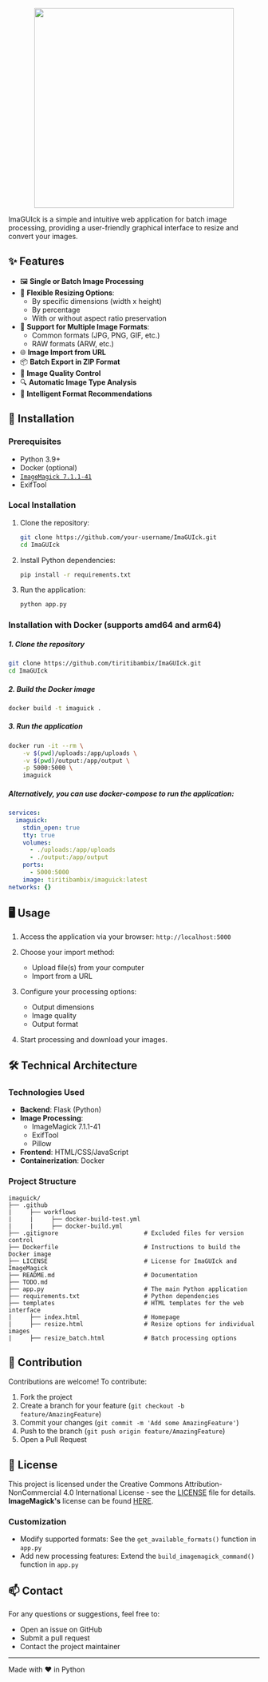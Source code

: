 <p align="center">
  <img src="https://i.postimg.cc/rFRD78SG/Ima-GUIck-logo-NOWM-50.png" width="400" />
</p>

ImaGUIck is a simple and intuitive web application for batch image processing, providing a user-friendly graphical interface to resize and convert your images.

## ✨ Features

- 🖼️ **Single or Batch Image Processing**
- 📏 **Flexible Resizing Options**:
  - By specific dimensions (width x height)
  - By percentage
  - With or without aspect ratio preservation
- 🔄 **Support for Multiple Image Formats**:
  - Common formats (JPG, PNG, GIF, etc.)
  - RAW formats (ARW, etc.)
- 🌐 **Image Import from URL**
- 📦 **Batch Export in ZIP Format**
- 🎨 **Image Quality Control**
- 🔍 **Automatic Image Type Analysis**
- 💾 **Intelligent Format Recommendations**

## 🚀 Installation

### Prerequisites

- Python 3.9+
- Docker (optional)
- [`ImageMagick 7.1.1-41`](https://github.com/ImageMagick/ImageMagick/releases/tag/7.1.1-41)
- ExifTool

### Local Installation

1. Clone the repository:
   ```bash
   git clone https://github.com/your-username/ImaGUIck.git
   cd ImaGUIck
   ```

2. Install Python dependencies:
   ```bash
   pip install -r requirements.txt
   ```

3. Run the application:
   ```bash
   python app.py
   ```

### Installation with Docker (supports amd64 and arm64)

##### 1. **Clone the repository**

```bash
git clone https://github.com/tiritibambix/ImaGUIck.git
cd ImaGUIck
```

##### 2. **Build the Docker image**

```bash
docker build -t imaguick .
```

##### 3. **Run the application**

```bash
docker run -it --rm \
    -v $(pwd)/uploads:/app/uploads \
    -v $(pwd)/output:/app/output \
    -p 5000:5000 \
    imaguick
```
 
##### Alternatively, you can use docker-compose to run the application:

```yaml
services:
  imaguick:
    stdin_open: true
    tty: true
    volumes:
      - ./uploads:/app/uploads
      - ./output:/app/output
    ports:
      - 5000:5000
    image: tiritibambix/imaguick:latest
networks: {}
```

## 🖥️ Usage

1. Access the application via your browser: `http://localhost:5000`

2. Choose your import method:
   - Upload file(s) from your computer
   - Import from a URL

3. Configure your processing options:
   - Output dimensions
   - Image quality
   - Output format

4. Start processing and download your images.

## 🛠️ Technical Architecture

### Technologies Used

- **Backend**: Flask (Python)
- **Image Processing**: 
  - ImageMagick 7.1.1-41
  - ExifTool
  - Pillow
- **Frontend**: HTML/CSS/JavaScript
- **Containerization**: Docker

### Project Structure

```
imaguick/
├── .github
|     ├── workflows
|     |     ├── docker-build-test.yml
|     |     ├── docker-build.yml
├── .gitignore                        # Excluded files for version control
├── Dockerfile                        # Instructions to build the Docker image
├── LICENSE                           # License for ImaGUIck and ImageMagick
├── README.md                         # Documentation
├── TODO.md
├── app.py                            # The main Python application
├── requirements.txt                  # Python dependencies
├── templates                         # HTML templates for the web interface
|     ├── index.html                  # Homepage
|     ├── resize.html                 # Resize options for individual images
|     ├── resize_batch.html           # Batch processing options

```

## 🤝 Contribution

Contributions are welcome! To contribute:

1. Fork the project
2. Create a branch for your feature (`git checkout -b feature/AmazingFeature`)
3. Commit your changes (`git commit -m 'Add some AmazingFeature'`)
4. Push to the branch (`git push origin feature/AmazingFeature`)
5. Open a Pull Request

## 📝 License

This project is licensed under the Creative Commons Attribution-NonCommercial 4.0 International License - see the [LICENSE](LICENSE) file for details.   
**ImageMagick's** license can be found [HERE](https://github.com/tiritibambix/ImaGUIck/blob/main/LICENSE).


### Customization

- Modify supported formats: See the `get_available_formats()` function in `app.py`
- Add new processing features: Extend the `build_imagemagick_command()` function in `app.py`

## 📫 Contact

For any questions or suggestions, feel free to:
- Open an issue on GitHub
- Submit a pull request
- Contact the project maintainer

---

Made with ❤️ in Python
